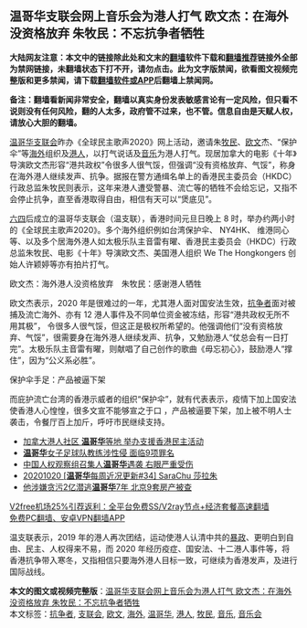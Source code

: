 <h2>温哥华支联会网上音乐会为港人打气 欧文杰：在海外没资格放弃 朱牧民：不忘抗争者牺牲</h2> <p class="notice"><b>大陆网友注意：本文中的链接除此处和文末的<a href="https://github.com/bannedbook/fanqiang" >翻墙</a>软件下载和<a href="https://github.com/killgcd/justmysocks/blob/master/README.md">翻墙推荐</a>链接外全部为禁网链接，未翻墙状态下打不开，请勿点击。此为文字版禁闻，欲看图文视频完整版和更多禁闻，请下载<a href="https://github.com/bannedbook/fanqiang">翻墙软件或APP</a>后翻墙上禁闻网。</p><p>备注：翻墙看新闻非常安全，翻墙以真实身份发表敏感言论有一定风险，但只看不说则没有任何风险，翻的人太多，政府管不过来，也不管。信息自由是天赋人权，请放心大胆的翻墙。</b></p>  <div class="entry">  <p><a href="https://www.bannedbook.org/bnews/tag/%e6%b8%a9%e5%93%a5%e5%8d%8e/" class="st_tag internal_tag" rel="tag" title="标签 温哥华 下的日志">温哥华</a><a href="https://www.bannedbook.org/bnews/tag/%e6%94%af%e8%81%94%e4%bc%9a/" class="st_tag internal_tag" rel="tag" title="标签 支联会 下的日志">支联会</a>昨办《全球民主歌声2020》网上活动，邀请朱<a href="https://www.bannedbook.org/bnews/tag/%E7%89%A7%E6%B0%91/" class="st_tag internal_tag" rel="tag" title="标签 牧民 下的日志">牧民</a>、<a href="https://www.bannedbook.org/bnews/tag/%E6%AC%A7%E6%96%87/" class="st_tag internal_tag" rel="tag" title="标签 欧文 下的日志">欧文</a>杰、“保护伞”等<a href="https://www.bannedbook.org/bnews/tag/%E6%B5%B7%E5%A4%96/" class="st_tag internal_tag" rel="tag" title="标签 海外 下的日志">海外</a>组织及<a href="https://www.bannedbook.org/bnews/tag/%e6%b8%af%e4%ba%ba/" class="st_tag internal_tag" rel="tag" title="标签 港人 下的日志">港人</a>，以打气说话及<a href="https://www.bannedbook.org/bnews/tag/%e9%9f%b3%e4%b9%90/" class="st_tag internal_tag" rel="tag" title="标签 音乐 下的日志">音乐</a>为港人打气。现居加拿大的电影《十年》导演欧文杰形容“港共政权”令很多人很气馁，但强调“没有资格放弃、气馁”，称身在海外港人继续发声、抗争。据报在警方通缉名单上的香港民主委员会（HKDC）行政总监朱牧民则表示，这年来港人遭受警暴、流亡等的牺牲不会给忘记，又指不会停止抗争，直至香港取得自由，相信有天可以“煲底见”。</p> <p><span class='wp_keywordlink'><a href="https://www.bannedbook.org/forum2/topic2509.html" title="《中国六四真相》" target="_blank">六四</a></span>后成立的温哥华支联会（温支联），香港时间元旦日晚上 8 时，举办约两小时的《全球民主歌声2020》。多个海外组织例如台湾保护伞、 NY4HK、 维港同心等、以及多个居海外港人如太极乐队主音雷有曜、香港民主委员会（HKDC）行政总监朱牧民、电影《十年》导演欧文杰、美国港人组织 We The Hongkongers 创始人许颖婷等亦有拍片打气。</p>  <p>欧文杰：海外港人没资格放弃　朱牧民：感谢港人牺牲</p> <p>欧文杰表示，2020 年是很难过的一年，尤其港人面对国安法生效，<a href="https://www.bannedbook.org/bnews/tag/%E6%8A%97%E4%BA%89%E8%80%85/" class="st_tag internal_tag" rel="tag" title="标签 抗争者 下的日志">抗争者</a>面对被捕及流亡海外、亦有 12 港人事件及不同单位资金被冻结，形容“港共政权无所不用其极”， 令很多人很气馁，但这正是极权所希望的。他强调他们“没有资格放弃、气馁”，很需要身在海外港人继续发声、抗争，又勉励港人“仗总会有一日打完”。太极乐队主音雷有曜，则献唱了自己创作的歌曲《毋忘初心》，鼓励港人“撑住”，因为“公义系必胜”。</p>  <p>保护伞手足：产品被逼下架</p> <p>而庇护流亡台湾的香港示威者的组织“保护伞”，就有代表表示，疫情下加上国安法使香港人心惶惶，很多文宣不能够宣之于口 ，产品被逼要下架，加上被不明人士袭击，令餐厅百上加斤，呼吁市民继续支持。</p>  <ul class='op-related-articles' title='相关阅读'> <li><a href='https://www.bannedbook.org/bnews/worldnews/20201229/1457283.html' target='_blank'>加拿大港人社区 <b>温哥华</b>等地 举办支援香港民主活动</a></li> <li><a href='https://www.bannedbook.org/bnews/lifebaike/20201213/1447116.html' target='_blank'><b>温哥华</b>女子足球队教练涉性侵 面临9项罪名</a></li> <li><a href='https://www.bannedbook.org/bnews/cnnews/20201129/1439012.html' target='_blank'>中国人权观察组召集人<b>温哥华</b>遇袭 右眼严重受伤</a></li> <li><a href='https://www.bannedbook.org/bnews/taiwannews/20201021/1417638.html' target='_blank'>20201020 [<b>温哥华</b>每周近况更新#34] SaraChu 莎拉朱</a></li> <li><a href='https://www.bannedbook.org/bnews/cbnews/20201018/1416090.html' target='_blank'>他涉嫌贪污2亿潜逃<b>温哥华</b>7年 北京9套房产被查</a></li> </ul> <p class="texttj"> <a href="https://github.com/bannedbook/fanqiang/wiki/V2ray%E6%9C%BA%E5%9C%BA" target="_blank">V2free机场25%引荐返利：全平台免费SS/V2ray节点+经济套餐高速翻墙</a><br/> <a href="https://github.com/bannedbook/fanqiang/wiki/%E7%A6%81%E9%97%BB%E7%BD%91%E5%AE%89%E5%8D%93%E7%BF%BB%E5%A2%99%E6%96%B0%E9%97%BBAPP" target="_blank">免费PC翻墙、安卓VPN翻墙APP</a></p><p>温支联表示，2019 年的港人再次团结，运动使港人认清中共的<span class='wp_keywordlink'><a href="https://www.bannedbook.org/forum11/topic276.html" title="禁片：评中国共产党的暴政" target="_blank">暴政</a></span>、更明白到自由、民主、人权得来不易，而 2020 年经历疫症、国安法、十二港人事件等，将香港抗争带入寒冬，又指相信只要海外港人目标一致，可继续为香港发声，及进行国际战线。</p><a name='sharetosocial'></a>       <div><b>本文的图文或视频完整版</b>：<a href='https://www.bannedbook.org/bnews/comments/20210102/1459784.html'>温哥华支联会网上音乐会为港人打气 欧文杰：在海外没资格放弃 朱牧民：不忘抗争者牺牲</a></div>  </div><!--END ENTRY--> <div class="postfooter"> <div>本文标签：<a href="https://www.bannedbook.org/bnews/tag/%E6%8A%97%E4%BA%89%E8%80%85/" rel="tag">抗争者</a>, <a href="https://www.bannedbook.org/bnews/tag/%e6%94%af%e8%81%94%e4%bc%9a/" rel="tag">支联会</a>, <a href="https://www.bannedbook.org/bnews/tag/%E6%AC%A7%E6%96%87/" rel="tag">欧文</a>, <a href="https://www.bannedbook.org/bnews/tag/%E6%B5%B7%E5%A4%96/" rel="tag">海外</a>, <a href="https://www.bannedbook.org/bnews/tag/%e6%b8%a9%e5%93%a5%e5%8d%8e/" rel="tag">温哥华</a>, <a href="https://www.bannedbook.org/bnews/tag/%e6%b8%af%e4%ba%ba/" rel="tag">港人</a>, <a href="https://www.bannedbook.org/bnews/tag/%E7%89%A7%E6%B0%91/" rel="tag">牧民</a>, <a href="https://www.bannedbook.org/bnews/tag/%e9%9f%b3%e4%b9%90/" rel="tag">音乐</a>, <a href="https://www.bannedbook.org/bnews/tag/%E9%9F%B3%E4%B9%90%E4%BC%9A/" rel="tag">音乐会</a></div>  </div><!--END POSTFOOTER--> 
